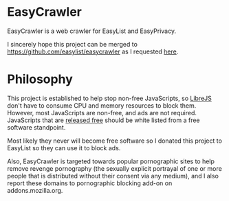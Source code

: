 # EasyCrawler
EasyCrawler is a web crawler for EasyList and EasyPrivacy.

I sincerely hope this project can be merged to https://github.com/easylist/easycrawler as I requested [here](https://github.com/easylist/easylist/issues/488).

# Philosophy
This project is established to help stop non-free JavaScripts, so [LibreJS](https://github.com/nikolas/LibreJS) don't have to consume CPU and memory resources to block them. However, most JavaScripts are non-free, and ads are not required. JavaScripts that are [released free](https://www.gnu.org/software/librejs/manual/html_node/Setting-Your-JavaScript-Free.html) should be white listed from a free software standpoint.

Most likely they never will become free software so I donated this project to EasyList so they can use it to block ads.

Also, EasyCrawler is targeted towards popular pornographic sites to help remove revenge pornography (the sexually explicit portrayal of one or more people that is distributed without their consent via any medium), and I also report these domains to pornographic blocking add-on on addons.mozilla.org.

